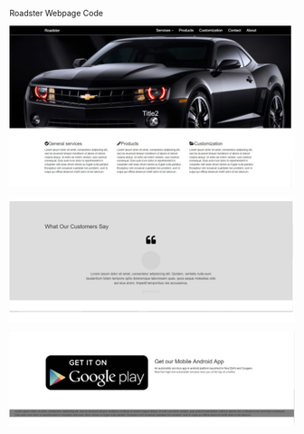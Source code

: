 Roadster Webpage Code


![alt tag](https://github.com/keshav1007/Roadster/blob/master/roadster_ss/frontPage.jpg)

![alt tag](https://github.com/keshav1007/Roadster/blob/master/roadster_ss/testimonial.jpg)

![alt tag](https://github.com/keshav1007/Roadster/blob/master/roadster_ss/endofpage.jpg)